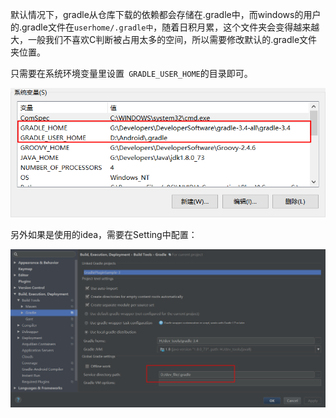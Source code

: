 默认情况下，gradle从仓库下载的依赖都会存储在.gradle中，而windows的用户的.gradle文件在`userhome/.gradle中`，随着日积月累，这个文件夹会变得越来越大，一般我们不喜欢C判断被占用太多的空间，所以需要修改默认的.gradle文件夹位置。

只需要在系统环境变量里设置` GRADLE_USER_HOME`的目录即可。

![](image/gradle_cache_system.png)

另外如果是使用的idea，需要在Setting中配置：

![](image/gradle_cache_idea.png)
